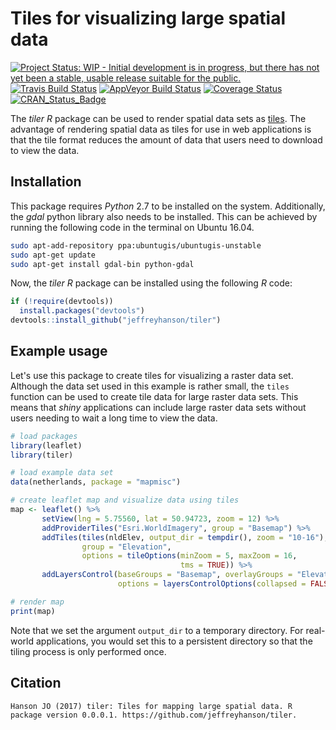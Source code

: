 
<!--- README.md is generated from README.Rmd. Please edit that file -->
Tiles for visualizing large spatial data
========================================

[![Project Status: WIP - Initial development is in progress, but there has not yet been a stable, usable release suitable for the public.](http://www.repostatus.org/badges/latest/wip.svg)](http://www.repostatus.org/#wip) [![Travis Build Status](https://img.shields.io/travis/jeffreyhanson/tiler/master.svg?label=Mac%20OSX%20%26%20Linux)](https://travis-ci.org/jeffreyhanson/tiler) [![AppVeyor Build Status](https://img.shields.io/appveyor/ci/jeffreyhanson/tiler/master.svg?label=Windows)](https://ci.appveyor.com/project/jeffreyhanson/tiler) [![Coverage Status](https://codecov.io/github/jeffreyhanson/tiler/coverage.svg?branch=master)](https://codecov.io/github/jeffreyhanson/tler?branch=master) [![CRAN\_Status\_Badge](http://www.r-pkg.org/badges/version/tiler)](https://CRAN.R-project.org/package=tiler)

The *tiler R* package can be used to render spatial data sets as [tiles](https://en.wikipedia.org/wiki/Tile_Map_Service). The advantage of rendering spatial data as tiles for use in web applications is that the tile format reduces the amount of data that users need to download to view the data.

Installation
------------

This package requires *Python* 2.7 to be installed on the system. Additionally, the *gdal* python library also needs to be installed. This can be achieved by running the following code in the terminal on Ubuntu 16.04.

``` bash
sudo apt-add-repository ppa:ubuntugis/ubuntugis-unstable
sudo apt-get update
sudo apt-get install gdal-bin python-gdal
```

Now, the *tiler R* package can be installed using the following *R* code:

``` r
if (!require(devtools))
  install.packages("devtools")
devtools::install_github("jeffreyhanson/tiler")
```

Example usage
-------------

Let's use this package to create tiles for visualizing a raster data set. Although the data set used in this example is rather small, the `tiles` function can be used to create tile data for large raster data sets. This means that *shiny* applications can include large raster data sets without users needing to wait a long time to view the data.

``` r
# load packages
library(leaflet)
library(tiler)

# load example data set
data(netherlands, package = "mapmisc")

# create leaflet map and visualize data using tiles
map <- leaflet() %>%
       setView(lng = 5.75560, lat = 50.94723, zoom = 12) %>%
       addProviderTiles("Esri.WorldImagery", group = "Basemap") %>%
       addTiles(tiles(nldElev, output_dir = tempdir(), zoom = "10-16"),
                group = "Elevation",
                options = tileOptions(minZoom = 5, maxZoom = 16,
                                      tms = TRUE)) %>%
       addLayersControl(baseGroups = "Basemap", overlayGroups = "Elevation",
                        options = layersControlOptions(collapsed = FALSE))

# render map
print(map)
```

Note that we set the argument `output_dir` to a temporary directory. For real-world applications, you would set this to a persistent directory so that the tiling process is only performed once.

Citation
--------

    Hanson JO (2017) tiler: Tiles for mapping large spatial data. R package version 0.0.0.1. https://github.com/jeffreyhanson/tiler.
